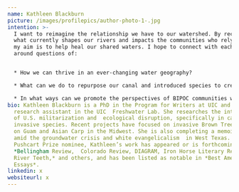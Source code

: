 ```yaml
---
name: Kathleen Blackburn
picture: /images/profilepics/author-photo-1-.jpg
intention: >-
  I want to reimagine the relationship we have to our watershed. By recognizing
  what currently shapes our rivers and impacts the communities who rely on them,
  my aim is to help heal our shared waters. I hope to connect with each other
  around questions of:  


  * How we can thrive in an ever-changing water geography?  

  * What can we do to repurpose our canal and introduced species to create equitable ownership of these rivers?

  * In what ways can we promote the perspectives of BIPOC communities whose activism continues to conserve and protect our most precious resources?
bio: Kathleen Blackburn is a PhD in the Program for Writers at UIC and a
  research assistant in the UIC  Freshwater Lab. She researches the intersection
  of U.S. militarization and  ecological disruption, specifically in cases of
  invasive species. Recent projects have focused on invasive Brown Tree Snakes
  on Guam and Asian Carp in the Midwest. She is also completing a memoir set
  amid the groundwater crisis and white evangelicalism  in West Texas. A
  Pushcart Prize nominee, Kathleen’s work has appeared or is forthcoming in
  *Bellingham Review,  Colorado Review, DIAGRAM, Iron Horse Literary Review,
  River Teeth,* and others, and has been listed as notable in *Best American
  Essays*.
linkedin: x
websiteurl: x
---
```


